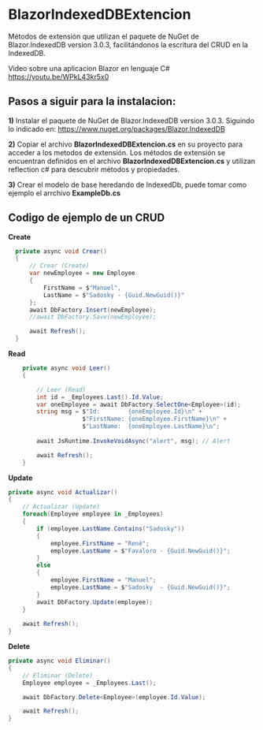 # BlazorIndexedDBExtencion
Métodos de extensión que utilizan el paquete de NuGet de Blazor.IndexedDB version 3.0.3, facilitándonos la escritura del CRUD en la IndexedDB.

Video sobre una aplicacion Blazor en lenguaje C#
https://youtu.be/WPkL43kr5x0

## Pasos a siguir para la instalacion:

**1)** Instalar el paquete de NuGet de Blazor.IndexedDB version 3.0.3. Siguindo lo indicado en: 
https://www.nuget.org/packages/Blazor.IndexedDB

**2)** Copiar el archivo **BlazorIndexedDBExtencion.cs** en su proyecto para acceder a los metodos de extensión.
Los métodos de extensión se encuentran definidos en el archivo **BlazorIndexedDBExtencion.cs** 
y utilizan reflection c# para descubrir métodos y propiedades.

**3)** Crear el modelo de base heredando de IndexedDb, puede tomar como ejemplo el arrchivo **ExampleDb.cs**

## Codigo de ejemplo de un CRUD

**Create** 
```csharp
  private async void Crear()
  {
      // Crear (Create)
      var newEmployee = new Employee
      {
          FirstName = $"Manuel",
          LastName = $"Sadosky - {Guid.NewGuid()}"
      };
      await DbFactory.Insert(newEmployee);
      //await DbFactory.Save(newEmployee);

      await Refresh();
  }
```

**Read** 
```csharp
    private async void Leer()
    {

        // Leer (Read)  
        int id = _Employees.Last().Id.Value;
        var oneEmployee = await DbFactory.SelectOne<Employee>(id);
        string msg = $"Id:        {oneEmployee.Id}\n" +
                     $"FirstName: {oneEmployee.FirstName}\n" +
                     $"LastName:  {oneEmployee.LastName}\n";
        
        await JsRuntime.InvokeVoidAsync("alert", msg); // Alert

        await Refresh();
    }
```

**Update** 
```csharp
private async void Actualizar()
{
    // Actualizar (Update)
    foreach(Employee employee in _Employees)
    {
        if (employee.LastName.Contains("Sadosky"))
        {
            employee.FirstName = "René";
            employee.LastName = $"Favaloro - {Guid.NewGuid()}";
        }
        else
        {
            employee.FirstName = "Manuel";
            employee.LastName = $"Sadosky  - {Guid.NewGuid()}";
        }
        await DbFactory.Update(employee);
    }
    
    await Refresh();
}
```

**Delete** 
```csharp
private async void Eliminar()
{
    // Eliminar (Delete)
    Employee employee = _Employees.Last(); 

    await DbFactory.Delete<Employee>(employee.Id.Value);

    await Refresh();
}
```

